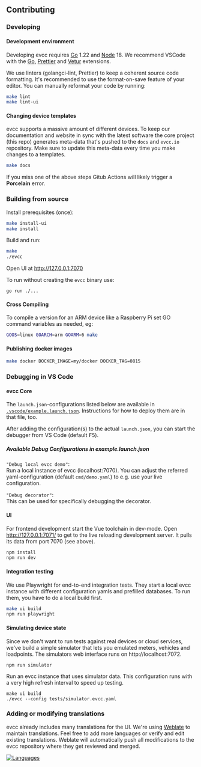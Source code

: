## Contributing

### Developing

#### Development environment

Developing evcc requires [Go][1] 1.22 and [Node][2] 18. We recommend VSCode with the [Go](https://marketplace.visualstudio.com/items?itemName=golang.Go), [Prettier](https://marketplace.visualstudio.com/items?itemName=esbenp.prettier-vscode) and [Vetur](https://marketplace.visualstudio.com/items?itemName=octref.vetur) extensions.

We use linters (golangci-lint, Prettier) to keep a coherent source code formatting. It's recommended to use the format-on-save feature of your editor. You can manually reformat your code by running:

```sh
make lint
make lint-ui
```

#### Changing device templates

evcc supports a massive amount of different devices. To keep our documentation and website in sync with the latest software the core project (this repo) generates meta-data that's pushed to the `docs` and `evcc.io` repository. Make sure to update this meta-data every time you make changes to a templates.

```sh
make docs
```

If you miss one of the above steps Gitub Actions will likely trigger a **Porcelain** error.

### Building from source

Install prerequisites (once):

```sh
make install-ui
make install
```

Build and run:

```sh
make
./evcc
```

Open UI at http://127.0.0.1:7070

To run without creating the `evcc` binary use:

    go run ./...

#### Cross Compiling

To compile a version for an ARM device like a Raspberry Pi set GO command variables as needed, eg:

```sh
GOOS=linux GOARCH=arm GOARM=6 make
```

#### Publishing docker images

```sh
make docker DOCKER_IMAGE=my/docker DOCKER_TAG=0815
```

### Debugging in VS Code

#### evcc Core

The `launch.json`-configurations listed below are available in [`.vscode/example.launch.json`](./.vscode/example.launch.json). Instructions for how to deploy them are in that file, too.

After adding the configuration(s) to the actual `launch.json`, you can start the debugger from VS Code (default <kbd>F5</kbd>).

##### Available Debug Configurations in example.launch.json

`"Debug local evcc demo"`:  
Run a local instance of evcc (localhost:7070). You can adjust the referred yaml-configuration (default `cmd/demo.yaml`) to e.g. use your live configuration.

`"Debug decorator"`:  
This can be used for specifically debugging the decorator.

#### UI

For frontend development start the Vue toolchain in dev-mode. Open http://127.0.0.1:7071/ to get to the live reloading development server. It pulls its data from port 7070 (see above).

```sh
npm install
npm run dev
```

#### Integration testing

We use Playwright for end-to-end integration tests. They start a local evcc instance with different configuration yamls and prefilled databases. To run them, you have to do a local build first.

```sh
make ui build
npm run playwright
```

#### Simulating device state

Since we don't want to run tests against real devices or cloud services, we've build a simple simulator that lets you emulated meters, vehicles and loadpoints. The simulators web interface runs on http://localhost:7072.

```
npm run simulator
```

Run an evcc instance that uses simulator data. This configuration runs with a very high refresh interval to speed up testing.

```
make ui build
./evcc --config tests/simulator.evcc.yaml
```

### Adding or modifying translations

evcc already includes many translations for the UI. We're using [Weblate](https://hosted.weblate.org/projects/evcc/evcc/) to maintain translations. Feel free to add more languages or verify and edit existing translations. Weblate will automatically push all modifications to the evcc repository where they get reviewed and merged.

[![Languages](https://hosted.weblate.org/widgets/evcc/-/evcc/multi-auto.svg)](https://hosted.weblate.org/engage/evcc/)

[1]: https://go.dev
[2]: https://nodejs.org/
